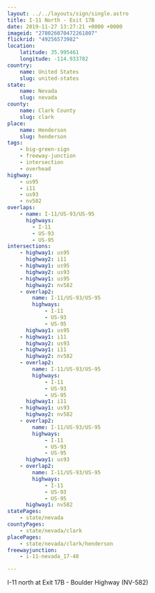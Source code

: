 ```yaml
---
layout: ../../layouts/sign/single.astro
title: I-11 North - Exit 17B
date: 2019-11-27 13:27:21 +0000 +0000
imageid: "278026070472261807"
flickrid: "49256573982"
location:
    latitude: 35.995461
    longitude: -114.933782
country:
    name: United States
    slug: united-states
state:
    name: Nevada
    slug: nevada
county:
    name: Clark County
    slug: clark
place:
    name: Henderson
    slug: henderson
tags:
    - big-green-sign
    - freeway-junction
    - intersection
    - overhead
highway:
    - us95
    - i11
    - us93
    - nv582
overlaps:
    - name: I-11/US-93/US-95
      highways:
        - I-11
        - US-93
        - US-95
intersections:
    - highway1: us95
      highway2: i11
    - highway1: us95
      highway2: us93
    - highway1: us95
      highway2: nv582
    - overlap2:
        name: I-11/US-93/US-95
        highways:
            - I-11
            - US-93
            - US-95
      highway1: us95
    - highway1: i11
      highway2: us93
    - highway1: i11
      highway2: nv582
    - overlap2:
        name: I-11/US-93/US-95
        highways:
            - I-11
            - US-93
            - US-95
      highway1: i11
    - highway1: us93
      highway2: nv582
    - overlap2:
        name: I-11/US-93/US-95
        highways:
            - I-11
            - US-93
            - US-95
      highway1: us93
    - overlap2:
        name: I-11/US-93/US-95
        highways:
            - I-11
            - US-93
            - US-95
      highway1: nv582
statePages:
    - state/nevada
countyPages:
    - state/nevada/clark
placePages:
    - state/nevada/clark/henderson
freewayjunction:
    - i-11-nevada_17-48

---
```

I-11 north at Exit 17B - Boulder Highway (NV-582)